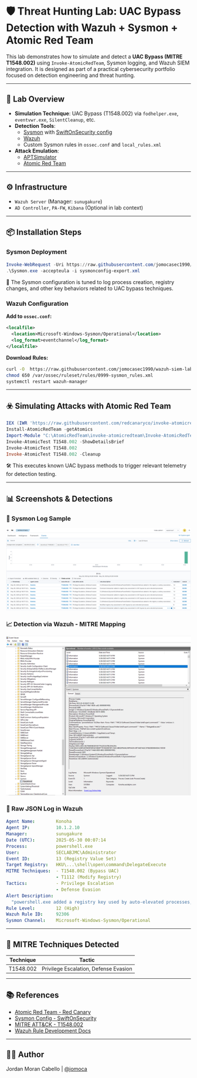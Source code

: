 # 🛡️ Threat Hunting Lab: UAC Bypass Detection with Wazuh + Sysmon + Atomic Red Team

This lab demonstrates how to simulate and detect a **UAC Bypass (MITRE T1548.002)** using `Invoke-AtomicRedTeam`, Sysmon logging, and Wazuh SIEM integration. It is designed as part of a practical cybersecurity portfolio focused on detection engineering and threat hunting.

---

## 🧰 Lab Overview

- **Simulation Technique**: UAC Bypass (T1548.002) via `fodhelper.exe`, `eventvwr.exe`, `SilentCleanup`, etc.
- **Detection Tools**:
  - [Sysmon](https://learn.microsoft.com/en-us/sysinternals/downloads/sysmon) with [SwiftOnSecurity config](https://github.com/SwiftOnSecurity/sysmon-config)
  - [Wazuh](https://wazuh.com/)
  - Custom Sysmon rules in `ossec.conf` and `local_rules.xml`
- **Attack Emulation**: 
  - [APTSimulator](https://github.com/NextronSystems/APTSimulator)
  - [Atomic Red Team](https://github.com/redcanaryco/invoke-atomicredteam)

---

## ⚙️ Infrastructure

- `Wazuh Server` (Manager: `sunugakure`)
- `AD Controller`, `PA-FW`, `Kibana` (Optional in lab context)

---

## 📦 Installation Steps

### Sysmon Deployment

```powershell
Invoke-WebRequest -Uri https://raw.githubusercontent.com/jomocasec1990/wazuh-siem-lab/main/09-Threat-Hunting-T1548/Rules/sysmonconfig-export.xml -OutFile C:\Users\Administrator\Downloads\Sysmon\sysmonconfig-export.xml
.\Sysmon.exe -accepteula -i sysmonconfig-export.xml
```
📌 The Sysmon configuration is tuned to log process creation, registry changes, and other key behaviors related to UAC bypass techniques.

### Wazuh Configuration

**Add to `ossec.conf`:**

```xml
<localfile>
  <location>Microsoft-Windows-Sysmon/Operational</location>
  <log_format>eventchannel</log_format>
</localfile>
```

**Download Rules:**

```bash
curl -O  https://raw.githubusercontent.com/jomocasec1990/wazuh-siem-lab/main/09-Threat-Hunting-T1548/Rules/0999-sysmon_rules.xml -o /var/ossec/ruleset/rules/0999-sysmon_rules.xml
chmod 650 /var/ossec/ruleset/rules/0999-sysmon_rules.xml
systemctl restart wazuh-manager
```

---

## ☣️ Simulating Attacks with Atomic Red Team

```powershell
IEX (IWR 'https://raw.githubusercontent.com/redcanaryco/invoke-atomicredteam/master/install-atomicredteam.ps1' -UseBasicParsing)
Install-AtomicRedTeam -getAtomics
Import-Module "C:\AtomicRedTeam\invoke-atomicredteam\Invoke-AtomicRedTeam.psd1"
Invoke-AtomicTest T1548.002 -ShowDetailsBrief
Invoke-AtomicTest T1548.002
Invoke-AtomicTest T1548.002 -Cleanup
```
🛠 This executes known UAC bypass methods to trigger relevant telemetry for detection testing.

---

## 📊 Screenshots & Detections

### 🧠 Sysmon Log Sample

![Sysmon Event Viewer](Screenshots/wazuh-01-attomic.png)

### 📈 Detection via Wazuh - MITRE Mapping

![Wazuh MITRE Detection](Screenshots/wazuh-02-attomic.png)

### 🧾 Raw JSON Log in Wazuh

```yaml
Agent Name:        Konoha
Agent IP:          10.1.2.10
Manager:           sunugakure
Date (UTC):        2025-05-30 00:07:14
Process:           powershell.exe
User:              SECLABJMC\Administrator
Event ID:          13 (Registry Value Set)
Target Registry:   HKU\...\shell\open\command\DelegateExecute
MITRE Techniques:  - T1548.002 (Bypass UAC)
                   - T1112 (Modify Registry)
Tactics:           - Privilege Escalation
                   - Defense Evasion
Alert Description:
  "powershell.exe added a registry key used by auto-elevated processes, indicating a potential UAC bypass attempt"
Rule Level:        12 (High)
Wazuh Rule ID:     92306
Sysmon Channel:    Microsoft-Windows-Sysmon/Operational
```
---

## 🧠 MITRE Techniques Detected

| Technique | Tactic |
|----------|--------|
| T1548.002 | Privilege Escalation, Defense Evasion |


---

## 📚 References

- [Atomic Red Team - Red Canary](https://github.com/redcanaryco/atomic-red-team)
- [Sysmon Config - SwiftOnSecurity](https://github.com/SwiftOnSecurity/sysmon-config)
- [MITRE ATT&CK - T1548.002](https://attack.mitre.org/techniques/T1548/002/)
- [Wazuh Rule Development Docs](https://documentation.wazuh.com)

---

## 👨‍💻 Author

Jordan Moran Cabello | [@jomoca](https://github.com/jomoca)
